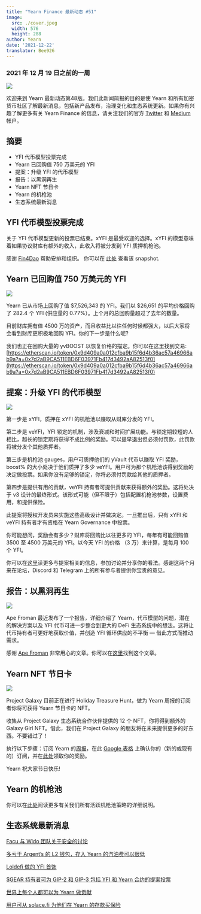 ```yaml
---
title: "Yearn Finance 最新动态 #51"
image:
  src: ./cover.jpeg
  width: 576
  height: 288
author: Yearn
date: '2021-12-22'
translator: Bee926
---
```


### 2021 年 12 月 19 日之前的一周

![](/_posts/_newsletters/Yearn-Finance-Newsletter-51/cover.jpeg?w=880&h=440)

欢迎来到 Yearn 最新动态第48版。我们此新闻简报的目的是使 Yearn 和所有加密货币社区了解最新消息，包括新产品发布，治理变化和生态系统更新。如果你有兴趣了解更多有关 Yearn Finance 的信息，请关注我们的官方 [Twitter](https://twitter.com/iearnfinance) 和 [Medium](https://medium.com/iearn) 帐户。

## 摘要

- YFI 代币模型投票完成
- Yearn 已回购值 750 万美元的 YFI
- 提案：升级 YFI 的代币模型
- 报告：以黑洞再生
- Yearn NFT 节日卡
- Yearn 的机枪池
- 生态系统最新消息

## YFI 代币模型投票完成

关于 YFI 代币模型更新的投票已结束。xYFI 是最受欢迎的选择。xYFI 的模型意味着如果协议财库有额外的收入，此收入将被分发到 YFI 质押机枪池。

感谢  [Fin4Dao](https://twitter.com/Fin4Dao) 帮助安排和组织。 你可以在 [此处](https://snapshot.org/#/ybaby.eth/proposal/0x783cb3d57dd59b2827f6a42967375f06504cc947ebaa3c0e495c7b29ffd47aea) 查看该 snapshot.

## Yearn 已回购值 750 万美元的 YFI

![](/_posts/_newsletters/Yearn-Finance-Newsletter-51/image2.jpg?w=800&h=609)

Yearn 已从市场上回购了值 $7,526,343 的 YFI。我们以 $26,651 的平均价格回购了 282.4 个 YFI (供应量的 0.77%）。上个月的总回购量超过了去年的数量。

目前财库拥有值 4500 万的资产，而且收益比以往任何时候都强大，以后大家将会看到财库更积极地回购 YFI。你的下一步是什么呢?

我们也正在回购大量的 yvBOOST 以恢复价格的描定。你可以在这里找到交易: [https://etherscan.io/token/0x9d409a0a012cfba9b15f6d4b36ac57a46966ab9a?a=0x7d2aB9CA511EBD6F03971Fb417d3492aA82513f0](https://etherscan.io/token/0x9d409a0a012cfba9b15f6d4b36ac57a46966ab9a?a=0x7d2aB9CA511EBD6F03971Fb417d3492aA82513f0)

## 提案：升级 YFI 的代币模型

![](/_posts/_newsletters/Yearn-Finance-Newsletter-51/image3.jpg?w=800&h=466)

第一步是 xYFI，质押在 xYFI 的机枪池以赚取从财库分发的 YFI。

第二步是 veYFI，YFI 锁定的机制，涉及衰减和时间扩展功能。与锁定期较短的人相比，越长的锁定期将获得不成比例的奖励。可以提早退出但必须付罚款，此罚款将被分发个其他质押者。

第三步是机枪池 gauges，用户可质押他们的 yVault 代币以赚取 YFI 奖励，boost% 的大小处决于他们质押了多少 veYFI。用户可为那个机枪池该得到奖励的决定做投票。如果你没有足够的锁定，你将必须付罚款给其他的质押者。

第四步是提供有用的贡献，veYFI 持有者可提供贡献来获得额外的奖励。这将处决于 v3 设计的最终形式。该形式可能（但不限于）包括配置机枪池参数，设置费用，和提供保险。

此提案将授权开发员来实施这些高级设计并做决定。一旦推出后，只有 xYFI 和 veYFI 持有者才有资格在 Yearn Governance 中投票。

你可能想问，奖励会有多少？财库将回购比以往更多的 YFI，每年有可能回购值 3500 至 4500 万美元的 YFI。以今天 YFI 的价格 （3 万）来计算，是每月 100 个 YFI。

你可以在[这里](https://gov.yearn.finance/t/proposal-evolving-yfi-tokenomics/11994)读更多与提案相关的信息，参加讨论并分享你的看法。感谢这两个月来在论坛，Discord 和 Telegram 上的所有参与者提供你宝贵的意见。

## 报告：以黑洞再生

![](/_posts/_newsletters/Yearn-Finance-Newsletter-51/image4.jpg?w=733&h=750)

Ape Froman 最近发布了一个报告，详细介绍了 Yearn，代币模型的问题，潜在的解决方案以及 YFI 代币可进一步整合到更大的 DeFi 生态系统中的想法。这将让代币持有者可更好地获取价值，并创造 YFI 循环供应的不平衡 — 借此方式而推动需求。

感谢 [Ape Froman](https://medium.com/@portiadog) 非常用心的文章。你可以在[这里](https://medium.com/@portiadog/yfi-reborn-as-a-black-hole-db249b90ed5a)找到这个文章。

## Yearn NFT 节日卡

![](/_posts/_newsletters/Yearn-Finance-Newsletter-51/image5.jpg?w=625&h=750)

Project Galaxy 目前正在进行 Holiday Treasure Hunt，做为 Yearn 周报的订阅者你将可获得 Yearn 节日卡的 NFT。

收集从 Project Galaxy 生态系统合作伙伴提供的 12 个 NFT，你将得到额外的 Galaxy Girl NFT。借此，我们在 Project Galaxy 的朋友将在未来提供更多的好东西。不要错过了！

执行以下步骤：订阅 Yearn 的[周报](https://yearn.substack.com/)，在此 [Google 表格](https://forms.gle/gsVpRsjdSXxyaXha9) 上确认你的（新的或现有的）订阅，并在[此处](https://galaxy.eco/yearn/campaign/GCTj8UUaoD)领取你的奖励。

Yearn 祝大家节日快乐!

## Yearn 的机枪池

你可以在[此处](https://medium.com/yearn-state-of-the-vaults/the-vaults-at-yearn-9237905ffed3)阅读更多有关我们所有活跃机枪池策略的详细说明。

## 生态系统最新消息

[Facu 与 Wido 团队关于安全的讨论](https://www.joinwido.com/blog/chat-with-facu-about-wido-together-and-its-security-model)

[多亏于 Argent’s 的 L2 钱包，存入 Yearn 的汽油费可以很低](https://twitter.com/argentHQ/status/1471503921851944983)

[Loldefi 做的 YFI 首饰](https://twitter.com/loldefi/status/1470449196939493383)

[$GEAR 持有者可为 GIP-2 和 GIP-3 包括 YFI 和 Yearn 合约的提案投票](https://twitter.com/GearboxProtocol/status/1472299963149426696?s=20)

[世界上每个人都可以为 Yearn 做贡献](https://twitter.com/bantg/status/1472038972092207107?s=20)

[用户可从 solace.fi 为他们在 Yearn 的存款买保险](https://twitter.com/SolaceFi/status/1471594979638321153?s=20)
